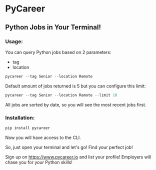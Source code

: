 # PyCareer

## Python Jobs in Your Terminal!


### Usage:


You can query Python jobs based on 2 parameters:
- tag
- location

```python
pycareer --tag Senior --location Remote
```


Default amount of jobs returned is 5 but you can configure this limit:


```python
pycareer --tag Senior --location Remote --limit 10
```

All jobs are sorted by date, so you will see the most recent jobs first.

### Installation:

```python
pip install pycareer
```

Now you will have access to the CLI.

So, just open your terminal and let's go!
Find your perfect job!

Sign up on https://www.pycareer.io and list your profile! 
Employers will chase you for your Python skills!
